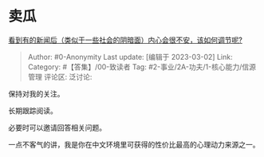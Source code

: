 # 卖瓜
[看到有的新闻后（类似于一些社会的阴暗面）内心会很不安，该如何调节呢?](https://www.zhihu.com/question/586993777/answer/2918501904)

> Author: #0-Anonymity
> Last update: [编辑于 2023-03-02]
> Link:
> Category: #【答集】/00-致读者
> Tag: #2-事业/2A-功夫/1-核心能力/信源管理 
> 评论区:
> 泛讨论:

保持对我的关注。

长期跟踪阅读。

必要时可以邀请回答相关问题。

一点不客气的讲，我是你在中文环境里可获得的性价比最高的心理动力来源之一。
